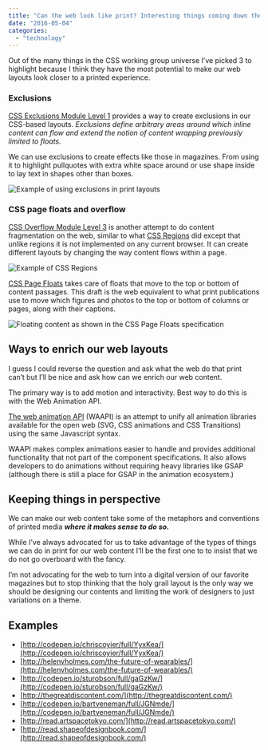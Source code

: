 ```yaml
---
title: "Can the web look like print? Interesting things coming down the pipeline"
date: "2016-05-04"
categories:
  - "technology"
---
```


Out of the many things in the CSS working group universe I’ve picked 3 to highlight because I think they have the most potential to make our web layouts look closer to a printed experience.

### Exclusions

[CSS Exclusions Module Level 1](https://www.w3.org/TR/css3-exclusions/) provides a way to create exclusions in our CSS-based layouts. *Exclusions define arbitrary areas around which inline content can flow and extend the notion of content wrapping previously limited to floats.*


We can use exclusions to create effects like those in magazines. From using it to highlight pullquotes with extra white space around or use shape inside to lay text in shapes other than boxes.

![Example of using exclusions in print layouts](https://galjot.si/_blog/img/2012/exclusions-in-print_v6.jpg)

### CSS page floats and overflow

[CSS Overflow Module Level 3](https://drafts.csswg.org/css-overflow-3/) is another attempt to do content fragmentation on the web, similar to what [CSS Regions](https://www.w3.org/TR/css-regions-1/) did except that unlike regions it is not implemented on any current browser. It can create different layouts by changing the way content flows within a page.

![Example of CSS Regions](https://corlan.org/wp-content/uploads/2013/02/cssregions2.png)

[CSS Page Floats](https://www.w3.org/TR/css-page-floats-3/) takes care of floats that move to the top or bottom of content passages. This draft is the web equivalent to what print publications use to move which figures and photos to the top or bottom of columns or pages, along with their captions.

![Floating content as shown in the CSS Page Floats specification](https://drafts.csswg.org/css-page-floats/images/7.png)

## Ways to enrich our web layouts

I guess I could reverse the question and ask what the web do that print can’t but I’ll be nice and ask how can we enrich our web content.

The primary way is to add motion and interactivity. Best way to do this is with the Web Animation API.

[The web animation API](http://danielcwilson.com/blog/2015/07/animations-intro/) (WAAPI) is an attempt to unify all animation libraries available for the open web (SVG, CSS animations and CSS Transitions) using the same Javascript syntax.

WAAPI makes complex animations easier to handle and provides additional functionality that not part of the component specifications. It also allows developers to do animations without requiring heavy libraries like GSAP (although there is still a place for GSAP in the animation ecosystem.)

## Keeping things in perspective

We can make our web content take some of the metaphors and conventions of printed media ***where it makes sense to do so.***

While I’ve always advocated for us to take advantage of the types of things we can do in print for our web content I’ll be the first one to to insist that we do not go overboard with the fancy.

I’m not advocating for the web to turn into a digital version of our favorite magazines but to stop thinking that the holy grail layout is the only way we should be designing our contents and limiting the work of designers to just variations on a theme.

## Examples

* [http://codepen.io/chriscoyier/full/YyxKea/](http://codepen.io/chriscoyier/full/YyxKea/)
* [http://helenvholmes.com/the-future-of-wearables/](http://helenvholmes.com/the-future-of-wearables/)
* [http://codepen.io/sturobson/full/gaGzKw/](http://codepen.io/sturobson/full/gaGzKw/)
* [http://thegreatdiscontent.com/](http://thegreatdiscontent.com/)
* [http://codepen.io/bartveneman/full/JGNmde/](http://codepen.io/bartveneman/full/JGNmde/)
* [http://read.artspacetokyo.com/](http://read.artspacetokyo.com/)
* [http://read.shapeofdesignbook.com/](http://read.shapeofdesignbook.com/)
